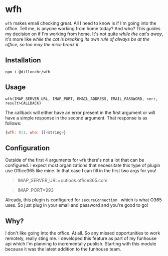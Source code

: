 # wfh

`wfh` makes email checking great. All I need to know is if I'm going into the office. Tell me, is anyone working from home today? And who? This guides my decision on if I'm working from home. It's not quite _while the cat's away_, it's more like _while the cat is breaking its own rule of always be at the office, so too may the mice break it_.

## Installation
`npm i @dillonchr/wfh`

## Usage
`wfh(IMAP_SERVER_URL, IMAP_PORT, EMAIL_ADDRESS, EMAIL_PASSWORD, <err, result>CALLBACK)`

The callback will either have an error present in the first argument or will have a simple response in the second argument. That response is as follows:

```javascript
{wfh: 0|1, who: []<string>}
```

## Configuration
Outside of the first 4 arguments for `wfh` there's not a lot that can be configured. I expect most organizations that necessitate this type of plugin use Office365 like mine. In that case I can fill in the first two args for you!

> IMAP_SERVER_URL=outlook.office365.com

> IMAP_PORT=993

Already, this plugin is configured for `secureConnection ` which is what O365 uses. So just plug in your email and password and you're good to go!

## Why?
I don't like going into the office. At all. So any missed opportunities to work remotely, really sting me. I developed this feature as part of my funhouse api which I'm planning to incrementally publish. Starting with this module because it was the latest addition to the funhouse team.
